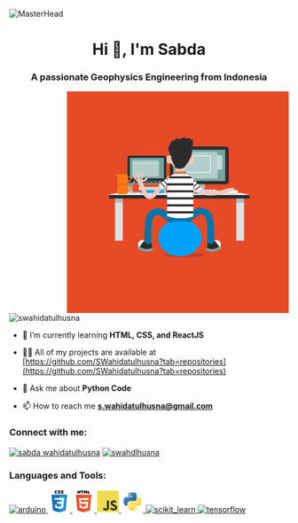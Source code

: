![MasterHead]([https://github.com/SWahidatulhusna/SWahidatulhusna/blob/main/code2.gif])
<h1 align="center">Hi 👋, I'm Sabda</h1>
<h3 align="center">A passionate Geophysics Engineering from Indonesia</h3>
<img align="right" alt="Coding" width="400" src=https://github.com/SWahidatulhusna/SWahidatulhusna/blob/main/code1.gif>
<p align="left"> <img src="https://komarev.com/ghpvc/?username=swahidatulhusna&label=Profile%20views&color=0e75b6&style=flat" alt="swahidatulhusna" /> </p>

- 🌱 I’m currently learning **HTML, CSS, and ReactJS**
  
- 👨‍💻 All of my projects are available at [https://github.com/SWahidatulhusna?tab=repositories](https://github.com/SWahidatulhusna?tab=repositories)

- 💬 Ask me about **Python Code**
  
- 📫 How to reach me **s.wahidatulhusna@gmail.com**

<h3 align="left">Connect with me:</h3>
<p align="left">
<a href="https://linkedin.com/in/sabda wahidatulhusna" target="blank"><img align="center" src="https://raw.githubusercontent.com/rahuldkjain/github-profile-readme-generator/master/src/images/icons/Social/linked-in-alt.svg" alt="sabda wahidatulhusna" height="30" width="40" /></a>
<a href="https://instagram.com/swahdlhusna" target="blank"><img align="center" src="https://raw.githubusercontent.com/rahuldkjain/github-profile-readme-generator/master/src/images/icons/Social/instagram.svg" alt="swahdlhusna" height="30" width="40" /></a>
</p>

<h3 align="left">Languages and Tools:</h3>
<p align="left"> <a href="https://www.arduino.cc/" target="_blank" rel="noreferrer"> <img src="https://cdn.worldvectorlogo.com/logos/arduino-1.svg" alt="arduino" width="40" height="40"/> </a> <a href="https://www.w3schools.com/css/" target="_blank" rel="noreferrer"> <img src="https://raw.githubusercontent.com/devicons/devicon/master/icons/css3/css3-original-wordmark.svg" alt="css3" width="40" height="40"/> </a> <a href="https://www.w3.org/html/" target="_blank" rel="noreferrer"> <img src="https://raw.githubusercontent.com/devicons/devicon/master/icons/html5/html5-original-wordmark.svg" alt="html5" width="40" height="40"/> </a> <a href="https://developer.mozilla.org/en-US/docs/Web/JavaScript" target="_blank" rel="noreferrer"> <img src="https://raw.githubusercontent.com/devicons/devicon/master/icons/javascript/javascript-original.svg" alt="javascript" width="40" height="40"/> </a> <a href="https://www.python.org" target="_blank" rel="noreferrer"> <img src="https://raw.githubusercontent.com/devicons/devicon/master/icons/python/python-original.svg" alt="python" width="40" height="40"/> </a> <a href="https://scikit-learn.org/" target="_blank" rel="noreferrer"> <img src="https://upload.wikimedia.org/wikipedia/commons/0/05/Scikit_learn_logo_small.svg" alt="scikit_learn" width="40" height="40"/> </a> <a href="https://www.tensorflow.org" target="_blank" rel="noreferrer"> <img src="https://www.vectorlogo.zone/logos/tensorflow/tensorflow-icon.svg" alt="tensorflow" width="40" height="40"/> </a> </p>

